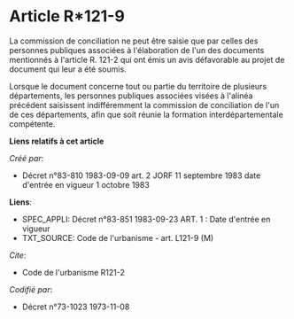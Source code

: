 # Article R*121-9

La commission de conciliation ne peut être saisie que par celles des personnes publiques associées à l'élaboration de l'un
des documents mentionnés à l'article R. 121-2 qui ont émis un avis défavorable au projet de document qui leur a été soumis.

Lorsque le document concerne tout ou partie du territoire de plusieurs départements, les personnes publiques associées visées
à l'alinéa précédent saisissent indifféremment la commission de conciliation de l'un de ces départements, afin que soit
réunie la formation interdépartementale compétente.

**Liens relatifs à cet article**

_Créé par_:

  - Décret n°83-810 1983-09-09 art. 2 JORF 11 septembre 1983 date   d'entrée en vigueur 1 octobre 1983

**Liens**:

  - SPEC_APPLI: Décret n°83-851 1983-09-23 ART. 1 : Date d'entrée en vigueur
  - TXT_SOURCE: Code de l'urbanisme - art. L121-9 (M)

_Cite_:

  - Code de l'urbanisme R121-2

_Codifié par_:

  - Décret n°73-1023 1973-11-08
